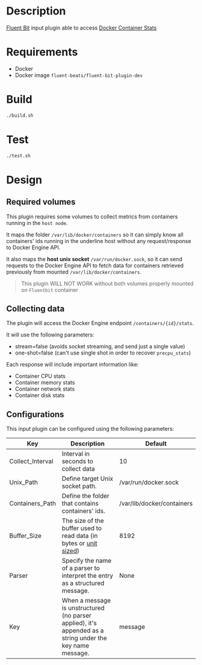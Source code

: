 # Description

[Fluent Bit](https://fluentbit.io) input plugin able to access [Docker Container Stats](https://docs.docker.com/engine/api/v1.41/#operation/ContainerStats)

# Requirements

- Docker
- Docker image `fluent-beats/fluent-bit-plugin-dev`

# Build
```bash
./build.sh
```

# Test
```bash
./test.sh
 ```

# Design

## Required volumes

This plugin requires some volumes to collect metrics from containers running in the `host node`.

It maps the folder `/var/lib/docker/containers` so it can simply know all containers' ids running in the underline host without any request/response to Docker Engine API.

It also maps the **host unix socket** `/var/run/docker.sock`, so it can send requests to the Docker Engine API to fetch data for containers retrieved previously from mounted `/var/lib/docker/containers`.

> This plugin WILL NOT WORK without both volumes properly mounted on `Fluentbit` container

## Collecting data
The plugin will access the Docker Engine endpoint `/containers/{id}/stats`.

It will use the following parameters:
 * stream=false (avoids socket streaming, and send just a single value)
 * one-shot=false (can't use single shot in order to recover `precpu_stats`)

Each response will include important information like:

 - Container CPU stats
 - Container memory stats
 - Container network stats
 - Container disk stats

## Configurations

This input plugin can be configured using the following parameters:

| Key  | Description | Default |
| ---- | ----------- | ------ |
| Collect_Interval | Interval in seconds to collect data  | 10 |
| Unix_Path | Define target Unix socket path. | /var/run/docker.sock
| Containers_Path | Define the folder that contains containers' ids. | /var/lib/docker/containers |
| Buffer_Size | The size of the buffer used to read data (in bytes or [unit sized](https://docs.fluentbit.io/manual/administration/configuring-fluent-bit/unit-sizes)) | 8192 |
| Parser | Specify the name of a parser to interpret the entry as a structured message. | None |
| Key | When a message is unstructured (no parser applied), it's appended as a string under the key name message. | message |

